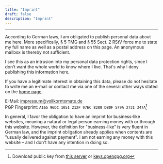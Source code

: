 ```yaml
---
title: "Imprint"
draft: false
description: "Imprint"
---
```


---

According to German laws, I am obligated to publish personal data about me here. More specifically, § 5 TMG and § 55 Sect. 2 RStV force me to state my full name as well as a postal address on this page. An anonymous mailbox is thereby not sufficient.

I see this as an intrusion into my personal data protection rights, since I don't want the whole world to know where I live. That's why I deny publishing this information here.

If you have a legitimate interest in obtaining this data, please do not hesitate to write me an e-mail or contact me via one of the several other ways stated on the [home page](/).

E-Mail: impressum@vollkorntomate.de\
PGP Fingerprint: `A165 96DC 1051 212F 97EC 8280 DB0F 579A 2731 347A`[^pgpdownload]

In general, I favor the obligation to have an imprint for business-like websites, meaning a natural or legal person earning money with or through this website. However, the definition for "business-like" is very fluent in German law, and the imprint obligation already applies when contents are "usually delivered against payment". I am not earning any money with this website – and I don't have any intention in doing so.

[^pgpdownload]: Download public key from [this server](/files/gpg-pubkey-impressum.asc) or [keys.opengpg.org](https://keys.openpgp.org/vks/v1/by-fingerprint/A16596DC1051212F97EC8280DB0F579A2731347A)